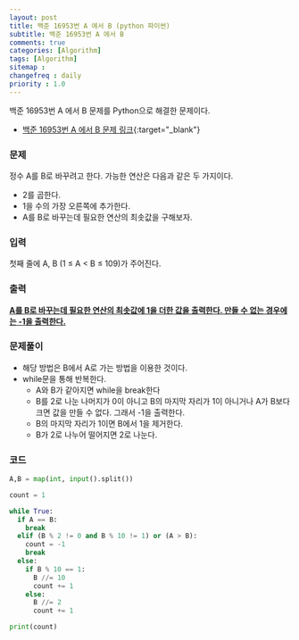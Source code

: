```yaml
---
layout: post
title: 백준 16953번 A 에서 B (python 파이썬)
subtitle: 백준 16953번 A 에서 B
comments: true
categories: [Algorithm]
tags: [Algorithm]
sitemap :
changefreq : daily
priority : 1.0
---
```

백준 16953번 A 에서 B 문제를 Python으로 해결한 문제이다.  

* [백준 16953번 A 에서 B 문제 링크](https://www.acmicpc.net/problem/16953){:target="_blank"}

### 문제 
정수 A를 B로 바꾸려고 한다. 가능한 연산은 다음과 같은 두 가지이다.

* 2를 곱한다.
* 1을 수의 가장 오른쪽에 추가한다. 
* A를 B로 바꾸는데 필요한 연산의 최솟값을 구해보자.


### 입력
첫째 줄에 A, B (1 ≤ A < B ≤ 109)가 주어진다.

### 출력
**<u>A를 B로 바꾸는데 필요한 연산의 최솟값에 1을 더한 값을 출력한다. 만들 수 없는 경우에는 -1을 출력한다.</u>**

### 문제풀이
* 해당 방법은 B에서 A로 가는 방법을 이용한 것이다.
* while문을 통해 반복한다.
  * A와 B가 같아지면 while을 break한다
  * B를 2로 나눈 나머지가 0이 아니고 B의 마지막 자리가 1이 아니거나 A가 B보다 크면 값을 만들 수 없다. 그래서 -1을 출력한다.
  * B의 마지막 자리가 1이면 B에서 1을 제거한다.
  * B가 2로 나누어 떨어지면 2로 나눈다.

### 코드
```python
A,B = map(int, input().split())

count = 1

while True:
  if A == B:
    break
  elif (B % 2 != 0 and B % 10 != 1) or (A > B):
    count = -1
    break
  else:
    if B % 10 == 1:
      B //= 10
      count += 1
    else:
      B //= 2
      count += 1

print(count)
```